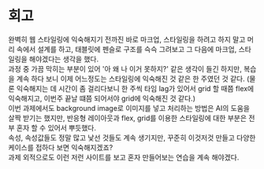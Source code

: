 <!-- 회고 -->

# 회고

완벽히 웹 스타일링에 익숙해지기 전까진 바로 마크업, 스타일링을 하려고 하지 말고 머리 속에서 설계를 하고, 태블릿에 펜슬로 구조를 슥슥 그려보고 그 다음에 마크업, 스타일링을 해야겠다는 생각을 했다.
<br/>
과정 중 가끔 막히는 부분이 있어 '아 왜 나 이거 못하지?' 같은 생각이 들긴 하지만, 복습을 계속 하다 보니 이제 어느정도는 스타일링에 익숙해진 것 같은 한 주였던 것 같다.
(물론 익숙해지는 데 시간이 좀 걸리다보니 한 주씩 타임 lag가 있어서 grid 할 때쯤 flex에 익숙해지고, 이번주 끝날 떄쯤 되어서야 grid에 익숙해진 것 같다.)
<br/>
이번 과제에서도 background image로 이미지를 넣고 처리하는 방법은 AI의 도움을 살짝 받기는 했지만, 반응형 레이아웃과 flex, grid를 이용한 스타일링에 대한 부분은 전부 혼자 할 수 있어서 뿌듯했다.
<br/>
속성, 속성값들도 정말 많고 낯선 것들도 계속 생기지만, 꾸준히 이것저것 만들고 다양한 케이스를 접하다 보면 익숙해지겠죠?
<br/>
과제 외적으로도 이런 저런 사이트를 보고 혼자 만들어보는 연습을 계속 해야겠다.
